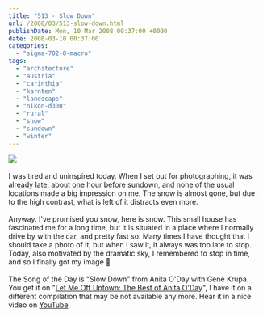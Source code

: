 ```yaml
---
title: "513 - Slow Down"
url: /2008/03/513-slow-down.html
publishDate: Mon, 10 Mar 2008 00:37:00 +0000
date: 2008-03-10 00:37:00
categories: 
  - "sigma-702-8-macro"
tags: 
  - "architecture"
  - "austria"
  - "carinthia"
  - "karnten"
  - "landscape"
  - "nikon-d300"
  - "rural"
  - "snow"
  - "sundown"
  - "winter"
---
```

<a href="https://d25zfm9zpd7gm5.cloudfront.net/1200x1200/2008/20080309_171943_ps.jpg" target="_blank"><img src="https://d25zfm9zpd7gm5.cloudfront.net/0600x0600/2008/20080309_171943_ps.jpg"/></a><br/><br/>I was tired and uninspired today. When I set out for photographing, it was already late, about one hour before sundown, and none of the usual locations made a big impression on me. The snow is almost gone, but due to the high contrast, what is left of it distracts even more.<br/><br/>Anyway. I've promised you snow, here is snow. This small house has fascinated me for a long time, but it is situated in a place where I normally drive by with the car, and pretty fast so. Many times I have thought that I should take a photo of it, but when I saw it, it always was too late to stop. Today, also motivated by the dramatic sky, I remembered to stop in time, and so I finally got my image 🙂<br/><br/>The Song of the Day is "Slow Down" from Anita O'Day with Gene Krupa. You get it on "<a href="http://www.amazon.com/Let-Me-Off-Uptown-Anita/dp/B00000JBDX" target="_blank">Let Me Off Uptown: The Best of Anita O'Day</a>", I have it on a different compilation that may be not available any more. Hear it in a nice video on <a href="http://youtube.com/watch?v=h9BzburOZ6M" target="_blank">YouTube</a>.
